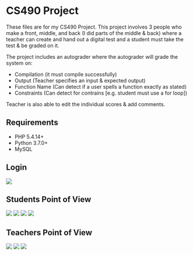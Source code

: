 # CS490 Project

These files are for my CS490 Project. This project involves 3 people who make a front, middle, and back (I did parts of the middle & back) where a teacher can create and hand out a digital test and a student must take the test & be graded on it.

The project includes an autograder where the autograder will grade the system on:
* Compilation (it must compile successfully)
* Output (Teacher specifies an input & expected output)
* Function Name (Can detect if a user spells a function exactly as stated)
* Constraints (Can detect for contrains [e.g. student must use a for loop])

Teacher is also able to edit the individual scores & add comments.

## Requirements
* PHP 5.4.14+
* Python 3.7.0+
* MySQL 

## Login
![](https://i.imgur.com/j8NeYLD.png)

## Students Point of View
![](https://i.imgur.com/wTaiFMs.png)
![](https://i.imgur.com/ivYHUf8.png)
![](https://i.imgur.com/hTDDSNN.png)
![](https://i.imgur.com/13StE6y.png)

## Teachers Point of View
![](https://i.imgur.com/rA869do.png)
![](https://i.imgur.com/ojVvL2s.png)
![](https://i.imgur.com/xyuIqL2.png)

